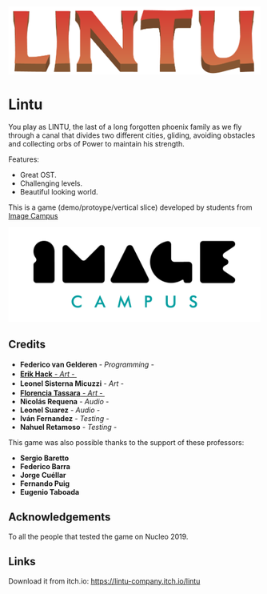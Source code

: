 <p align="center">
<img src="logo.png" alt="PONER NOMBRE DEL JUEGO ACA"/>
</p>

# Lintu

You play as LINTU,  the last of a long forgotten phoenix family as we fly through a canal  that divides two different cities, gliding, avoiding obstacles and  collecting orbs of Power to maintain his strength.



Features:

- Great OST.
- Challenging levels.
- Beautiful looking world.

This is a game (demo/protoype/vertical slice) developed by students from <a href="https://www.imagecampus.edu.ar/">Image Campus</a>

<p align="center">
  <a href="https://www.imagecampus.edu.ar/">
    <img src="logo-image-campus.png" alt="Image Campus"/>
  </a> 
</p>


## Credits

- **Federico van Gelderen** - *Programming* - </a> <a href="https://twitter.com/fedepvg"><img height="16" width="16" src="https://unpkg.com/simple-icons@latest/icons/twitter.svg" /><img height="16" width="16" src="https://unpkg.com/simple-icons@latest/icons/github.svg" />
- **Erik Hack** - *Art* - <a href="https://www.artstation.com/erikhack"><img height="16" width="16" src="https://unpkg.com/simple-icons@latest/icons/artstation.svg" /></a>
- **Leonel Sisterna Micuzzi** - *Art* - <a href="https://sketchfab.com/IronKiller"><img height="16" width="16" src="https://ps.w.org/sketchfab-oembed/assets/icon-128x128.png?rev=1103504" />
- **Florencia Tassara** - *Art* - <a href="https://sketchfab.com/elenawolf"><img height="16" width="16" src="https://ps.w.org/sketchfab-oembed/assets/icon-128x128.png?rev=1103504" /><a href="https://www.artstation.com/bluwolf"><img height="16" width="16" src="https://unpkg.com/simple-icons@latest/icons/artstation.svg" /></a>
- **Nicolás Requena** - *Audio* - 
- **Leonel Suarez** - *Audio* - 
- **Iván Fernandez** - *Testing* - 
- **Nahuel Retamoso** - *Testing* -


This game was also possible thanks to the support of these professors:

- **Sergio Baretto**
- **Federico Barra**
- **Jorge Cuéllar**
- **Fernando Puig**
- **Eugenio Taboada**


## Acknowledgements

To all the people that tested the game on Nucleo 2019.


## Links

Download it from itch.io: https://lintu-company.itch.io/lintu
